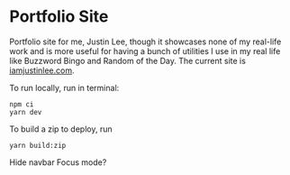 # Portfolio Site

Portfolio site for me, Justin Lee, though it showcases none of my real-life work and is more useful for having a bunch of utilities I use in my real life like Buzzword Bingo and Random of the Day. The current site is <a href="https://iamjustinlee.com" target="_blank">iamjustinlee.com</a>.

To run locally, run in terminal:

```
npm ci
yarn dev
```

To build a zip to deploy, run

```
yarn build:zip
```

Hide navbar
Focus mode?
